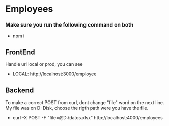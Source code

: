 # Employees

### Make sure you run the following command on both 
- npm i

## FrontEnd
Handle url local or prod, you can see 
- LOCAL: http://localhost:3000/employee

## Backend
To make a correct POST from curl, dont change "file" word on the next line. My file was on D: Disk, choose the rigth path were you have the file.
- curl -X POST -F "file=@D:\datos.xlsx" http://localhost:4000/employees


